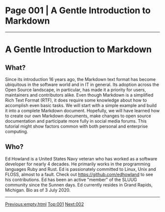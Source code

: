 # Page 001 | A Gentle Introduction to Markdown
***

# A Gentle Introduction to Markdown

## What?

Since its introduction 16 years ago, the Markdown text format has become ubiquitous in the software world and in IT in general.
Its adoption across the Open Source landscape, in particular, has made it a priority for users, maintainers and contributors alike. Even though Markdown is a simplified Rich Text Format (RTF), it does require some knowledge about how to accomplish even basic tasks.
We will start with a simple example and build it into a complete Markdown document.
Hopefully, we will have learned how to create our own Markdown documents, make changes to open source documentation and participate more fully in social media forums.
This tutorial might show factors common with both personal and enterprise computing.


## Who?

Ed Howland is a United States Navy veteran who has worked as a software developer for nearly 4 decades.
He primarily works in the programming languages Ruby and Rust.
Ed is passionately committed to Linux, Unix and FLOSS, almost to a fault. 
Check out https://github.com/edhowland to see his contributions.
Ed has been an active "member" of the SLUUG community since the Sunnen days.
Ed currently resides in Grand Rapids, Michigan.
Bio as of 3 July 2020. 
***

[Previous:empty.html](empty.html) [Top:001](001-intro_bio.html) [Next:002](002-origins.html)
